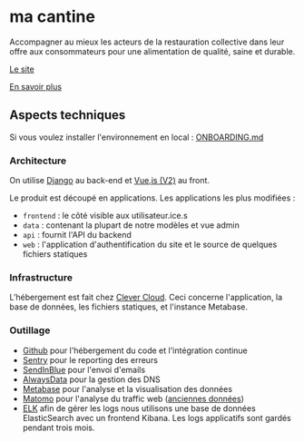# ma cantine

Accompagner au mieux les acteurs de la restauration collective dans leur offre aux consommateurs pour une alimentation de qualité, saine et durable.

[Le site](https://ma-cantine.agriculture.gouv.fr)

[En savoir plus](https://beta.gouv.fr/startups/ma-cantine-egalim.html)

## Aspects techniques

Si vous voulez installer l'environnement en local : [ONBOARDING.md](./docs/ONBOARDING.md)

### Architecture

On utilise [Django](https://www.djangoproject.com/) au back-end et [Vue.js (V2)](https://v2.vuejs.org/) au front.

Le produit est découpé en applications. Les applications les plus modifiées :

- `frontend` : le côté visible aux utilisateur.ice.s
- `data` : contenant la plupart de notre modèles et vue admin
- `api` : fournit l'API du backend
- `web` : l'application d'authentification du site et le source de quelques fichiers statiques

### Infrastructure

L’hébergement est fait chez [Clever Cloud](https://www.clever-cloud.com/). Ceci concerne l'application, la base de données, les fichiers statiques, et l'instance Metabase.

### Outillage

- [Github](https://github.com/) pour l'hébergement du code et l'intégration continue
- [Sentry](https://sentry.io) pour le reporting des erreurs
- [SendInBlue](https://fr.sendinblue.com/) pour l'envoi d'emails
- [AlwaysData](https://www.alwaysdata.com/fr/) pour la gestion des DNS
- [Metabase](https://ma-cantine-metabase.cleverapps.io/public/dashboard/f65ca7cc-c3bd-4cfb-a3dc-236f81864663) pour l'analyse et la visualisation des données
- [Matomo](https://stats.beta.gouv.fr/index.php?idSite=78) pour l'analyse du traffic web ([anciennes données](https://stats.data.gouv.fr/index.php?idSite=162))
- [ELK](http://kibana-bxrbvv38clpvd6tvzpkz-elasticsearch.services.clever-cloud.com/) afin de gérer les logs nous utilisons une base de données ElasticSearch avec un frontend Kibana. Les logs applicatifs sont gardés pendant trois mois.

